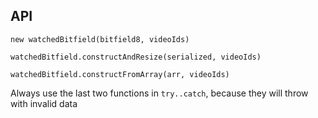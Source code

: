 ## API

`new watchedBitfield(bitfield8, videoIds)`

`watchedBitfield.constructAndResize(serialized, videoIds)`

`watchedBitfield.constructFromArray(arr, videoIds)`

Always use the last two functions in `try..catch`, because they will throw with invalid data
